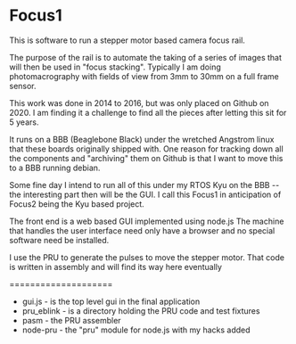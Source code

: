 # Focus1

This is software to run a stepper motor based camera focus rail.

The purpose of the rail is to automate the taking of a series of
images that will then be used in "focus stacking".
Typically I am doing photomacrography with fields of view
from 3mm to 30mm on a full frame sensor.

This work was done in 2014 to 2016, but was only placed on Github
on 2020.  I am finding it a challenge to find all the pieces after
letting this sit for 5 years.

It runs on a BBB (Beaglebone Black) under the wretched
Angstrom linux that these boards originally shipped with.
One reason for tracking down all the components and "archiving"
them on Github is that I want to move this to a BBB running
debian.

Some fine day I intend to run all of this under my RTOS Kyu on
the BBB -- the interesting part then will be the GUI.
I call this Focus1 in anticipation of Focus2 being the Kyu
based project.

The front end is a web based GUI implemented using node.js
The machine that handles the user interface need only have a
browser and no special software need be installed.

I use the PRU to generate the pulses to move the stepper motor.
That code is written in assembly and will find its way here
eventually

====================

- gui.js - is the top level gui in the final application
- pru_eblink - is a directory holding the PRU code and test fixtures
- pasm - the PRU assembler
- node-pru - the "pru" module for node.js with my hacks added
